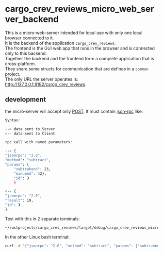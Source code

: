 # cargo_crev_reviews_micro_web_server_backend

This is a micro-web-server intended for local use with only one local browser connected to it.  
It is the backend of the application `cargo_crev_reviews`.  
The frontend is the GUI web app that runs in the browser and is connected only to this backend.  
Together the backend and the frontend form a complete application that is cross-platform.  
They share some structs for communication that are defines in a `common` project.  
The only URL the server operates is: <http://127.0.0.1:8182/cargo_crev_reviews>

## development

the micro-server will accept only [POST](https://developer.mozilla.org/en-US/docs/Web/HTTP/Methods/POST). It must contain [json-rpc](https://www.jsonrpc.org/specification) like:

```bash
Syntax:

--> data sent to Server
<-- data sent to Client

rpc call with named parameters:

--> {
"jsonrpc": "2.0", 
"method": "subtract", 
"params": {
    "subtrahend": 23, 
    "minuend": 42}, 
    "id": 3
    }

<-- {
"jsonrpc": "2.0", 
"result": 19, 
"id": 3
}
```

Test with this in 2 separate terminals:  

```bash
~/rustprojects/cargo_crev_reviews/target/debug/cargo_crev_reviews_micro_web_server_backend
```

In the other Linux bash terminal:

```bash
curl -d '{"jsonrpc": "2.0", "method": "subtract", "params": {"subtrahend": 23, "minuend": 42}, "id": 3}' -H 'Content-Type: application/json' http://127.0.0.1:8182/cargo_crev_reviews
```
